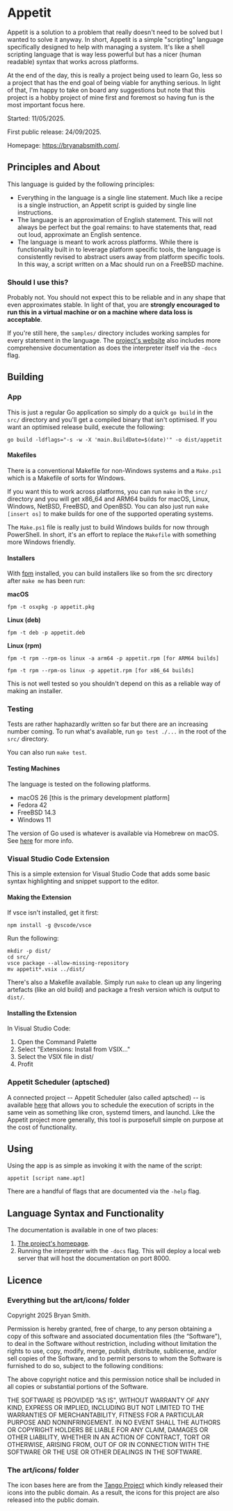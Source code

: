 # Appetit
Appetit is a solution to a problem that really doesn't need to be solved but I wanted to solve it anyway. In short, Appetit is a simple "scripting" language specifically designed to help with managing a system. It's like a shell scripting language that is way less powerful but has a nicer (human readable) syntax that works across platforms.

At the end of the day, this is really a project being used to learn Go, less so a project that has the end goal of being viable for anything serious. In light of that, I'm happy to take on board any suggestions but note that this project is a hobby project of mine first and foremost so having fun is the most important focus here.

Started: 11/05/2025.

First public release: 24/09/2025.

Homepage: https://bryanabsmith.com/.


## Principles and About
This language is guided by the following principles:
- Everything in the language is a single line statement. Much like a recipe is a single instruction, an Appetit script is guided by single line instructions.
- The language is an approximation of English statement. This will not always be perfect but the goal remains: to have statements that, read out loud, approximate an English sentence.
- The language is meant to work across platforms. While there is functionality built in to leverage platform specific tools, the language is consistently revised to abstract users away from platform specific tools. In this way, a script written on a Mac should run on a FreeBSD machine.

### Should I use this?
Probably not. You should not expect this to be reliable and in any shape that even approximates stable. In light of that, you are **strongly encouraged to run this in a virtual machine or on a machine where data loss is acceptable**.

If you're still here, the `samples/` directory includes working samples for every statement in the language. The [project's website](https://bryanabsmith.com) also includes more comprehensive documentation as does the interpreter itself via the `-docs` flag.


## Building

### App
This is just a regular Go application so simply do a quick `go build` in the `src/` directory and you'll get a compiled binary that isn't optimised. If you want an optimised release build, execute the following:

    go build -ldflags="-s -w -X 'main.BuildDate=$(date)'" -o dist/appetit

#### Makefiles
There is a conventional Makefile for non-Windows systems and a `Make.ps1` which is a Makefile of sorts for Windows.

If you want this to work across platforms, you can run `make` in the `src/` directory and you will get x86_64 and ARM64 builds for macOS, Linux, Windows, NetBSD, FreeBSD, and OpenBSD. You can also just run `make [insert os]` to make builds for one of the supported operating systems.

The `Make.ps1` file is really just to build Windows builds for now through PowerShell. In short, it's an effort to replace the `Makefile` with something more Windows friendly.

#### Installers
With [fpm](https://fpm.readthedocs.io/en) installed, you can build installers like so from the src directory after `make me` has been run:

**macOS**

    fpm -t osxpkg -p appetit.pkg

**Linux (deb)**

    fpm -t deb -p appetit.deb

**Linux (rpm)**

    fpm -t rpm --rpm-os linux -a arm64 -p appetit.rpm [for ARM64 builds]

    fpm -t rpm --rpm-os linux -p appetit.rpm [for x86_64 builds]

This is not well tested so you shouldn't depend on this as a reliable way of making an installer.

### Testing
Tests are rather haphazardly written so far but there are an increasing number coming. To run what's available, run `go test ./...` in the root of the `src/` directory.

You can also run `make test`.

#### Testing Machines
The language is tested on the following platforms.
- macOS 26 [this is the primary development platform]
- Fedora 42
- FreeBSD 14.3
- Windows 11

The version of Go used is whatever is available via Homebrew on macOS. See [here](https://formulae.brew.sh/formula/go#default) for more info.


### Visual Studio Code Extension
This is a simple extension for Visual Studio Code that adds some basic syntax highlighting and snippet support to the editor.

#### Making the Extension
If vsce isn't installed, get it first:

    npm install -g @vscode/vsce

Run the following:

    mkdir -p dist/
	cd src/
    vsce package --allow-missing-repository
	mv appetit*.vsix ../dist/

There's also a Makefile available. Simply run `make` to clean up any lingering artefacts (like an old build) and package a fresh version which is output to `dist/`.


#### Installing the Extension
In Visual Studio Code:

1. Open the Command Palette
2. Select "Extensions: Install from VSIX..."
3. Select the VSIX file in dist/
4. Profit

### Appetit Scheduler (aptsched)
A connected project -- Appetit Scheduler (also called aptsched) -- is available [here](https://github.com/appetitlang/aptsched) that allows you to schedule the execution of scripts in the same vein as something like cron, systemd timers, and launchd. Like the Appetit project more generally, this tool is purposefull simple on purpose at the cost of functionality.


## Using
Using the app is as simple as invoking it with the name of the script:

    appetit [script name.apt]

There are a handful of flags that are documented via the `-help` flag.


## Language Syntax and Functionality
The documentation is available in one of two places:
1. [The project's homepage](https://bryanabsmith.com).
2. Running the interpreter with the `-docs` flag. This will deploy a local web server that will host the documentation on port 8000.


## Licence

### Everything but the art/icons/ folder
Copyright 2025 Bryan Smith.

Permission is hereby granted, free of charge, to any person obtaining a copy of this software and associated documentation files (the “Software"), to deal in the Software without restriction, including without limitation the rights to use, copy, modify, merge, publish, distribute, sublicense, and/or sell copies of the Software, and to permit persons to whom the Software is furnished to do so, subject to the following conditions:

The above copyright notice and this permission notice shall be included in all copies or substantial portions of the Software.

THE SOFTWARE IS PROVIDED “AS IS", WITHOUT WARRANTY OF ANY KIND, EXPRESS OR IMPLIED, INCLUDING BUT NOT LIMITED TO THE WARRANTIES OF MERCHANTABILITY, FITNESS FOR A PARTICULAR PURPOSE AND NONINFRINGEMENT. IN NO EVENT SHALL THE AUTHORS OR COPYRIGHT HOLDERS BE LIABLE FOR ANY CLAIM, DAMAGES OR OTHER LIABILITY, WHETHER IN AN ACTION OF CONTRACT, TORT OR OTHERWISE, ARISING FROM, OUT OF OR IN CONNECTION WITH THE SOFTWARE OR THE USE OR OTHER DEALINGS IN THE SOFTWARE.

### The art/icons/ folder
The icon bases here are from the [Tango Project](https://commons.wikimedia.org/wiki/Tango_icons) which kindly released their icons into the public domain. As a result, the icons for this project are also released into the public domain.